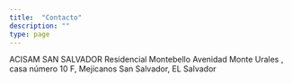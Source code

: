 ```yaml
---
title:  "Contacto"
description: ""
type: page
---
```


ACISAM SAN SALVADOR
Residencial Montebello Avenidad Monte Urales , casa número 10 F, Mejicanos
San Salvador, EL Salvador
